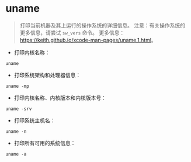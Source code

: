 # uname

> 打印当前机器及其上运行的操作系统的详细信息。
> 注意：有关操作系统的更多信息，请尝试 `sw_vers` 命令。
> 更多信息：<https://keith.github.io/xcode-man-pages/uname.1.html>。

- 打印内核名称：

`uname`

- 打印系统架构和处理器信息：

`uname -mp`

- 打印内核名称、内核版本和内核版本号：

`uname -srv`

- 打印系统主机名：

`uname -n`

- 打印所有可用的系统信息：

`uname -a`